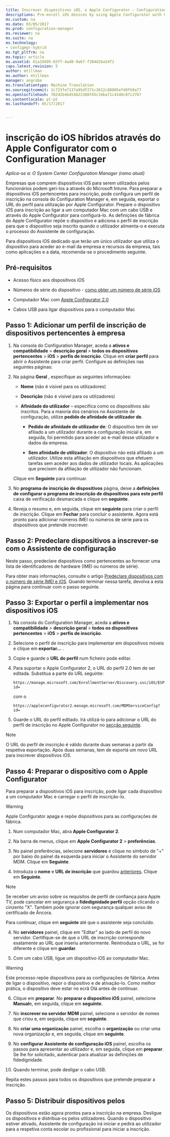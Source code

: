 ```yaml
---
title: Inscrever dispositivos iOS. o Apple Configurator - Configuration Manager | Documentos do Microsoft
descriptions: Pre-enroll iOS devices by using Apple Configurator with Configuration Manager.
ms.custom: na
ms.date: 03/05/2017
ms.prod: configuration-manager
ms.reviewer: na
ms.suite: na
ms.technology:
- configmgr-hybrid
ms.tgt_pltfrm: na
ms.topic: article
ms.assetid: 61a19d95-83ff-4ad8-9a67-f304d2ba54f2
caps.latest.revision: 5
author: mtillman
ms.author: mtillman
manager: angrobe
ms.translationtype: Machine Translation
ms.sourcegitcommit: 2c723fe7137a95df271c3612c88805efd8fb9a77
ms.openlocfilehash: f8242b4b454622388f45c34ba71c4148c87c27b7
ms.contentlocale: pt-pt
ms.lasthandoff: 05/17/2017


---
```

# <a name="ios-hybrid-enrollment-using-apple-configurator-with-configuration-manager"></a>inscrição do iOS híbridos através do Apple Configurator com o Configuration Manager

*Aplica-se a: O System Center Configuration Manager (ramo atual)*

Empresas que comprem dispositivos iOS para serem utilizados pelos funcionários podem geri-los a através do Microsoft Intune. Para preparar a dispositivos iOS pertencentes para inscrição, pode configura um perfil de inscrição na consola do Configuration Manager e, em seguida, exportar o URL do perfil para utilização por Apple Configurator. Prepare o dispositivo iOS para inscrição ao ligar a um computador Mac com um cabo USB e através do Apple Configurator para configurá-lo. As definições de fábrica do Apple Configurator repõe o dispositivo e adiciona o perfil de inscrição para que o dispositivo seja inscrito quando o utilizador alimenta-o e executa o processo do Assistente de configuração.

Para dispositivos iOS dedicado que terão um único utilizador que utiliza o dispositivo para aceder ao e-mail da empresa e recursos da empresa, tais como aplicações e a data, recomenda-se o procedimento seguinte.  

## <a name="prerequisites"></a>Pré-requisitos  

-   Acesso físico aos dispositivos iOS  

-   Números de série do dispositivo - [como obter um número de série iOS](https://support.apple.com/en-us/HT204308)  

-   Computador Mac com [Apple Configurator 2.0](http://go.microsoft.com/fwlink/?LinkId=518017)  

-   Cabos USB para ligar dispositivos para o computador Mac  

## <a name="step-1-add-a-corporate-owned-device-enrollment-profile"></a>Passo 1: Adicionar um perfil de inscrição de dispositivos pertencentes à empresa

1.  Na consola do Configuration Manager, aceda a **ativos e compatibilidade** > **descrição geral** > **todos os dispositivos pertencentes** > **iOS** > **perfis de inscrição**. Clique em **criar perfil** para abrir o Assistente para criar perfil. Configure as definições nas seguintes páginas:  

2.  Na página **Geral** , especifique as seguintes informações:  

    -   **Nome** (não é visível para os utilizadores)  

    -   **Descrição** (não é visível para os utilizadores)  

    -   **Afinidade do utilizador** – especifica como os dispositivos são inscritos. Para a maioria dos cenários no Assistente de configuração, utilize **pedido de afinidade de utilizador de**.  

        -   **Pedido de afinidade de utilizador de**: O dispositivo tem de ser afiliado a um utilizador durante a configuração inicial e, em seguida, foi permitido para aceder ao e-mail desse utilizador e dados da empresa.  

        -   **Sem afinidade de utilizador**: O dispositivo não está afiliado a um utilizador. Utilize esta afiliação em dispositivos que efetuem tarefas sem aceder aos dados de utilizador locais. As aplicações que precisem da afiliação de utilizador não funcionam.

    Clique em **Seguinte** para continuar.  

3.  No **programa de inscrição de dispositivos** página, deixe a **definições de configurar o programa de inscrição de dispositivos para este perfil** caixa de verificação desmarcada e clique em **seguinte**.  

4.  Reveja o resumo e, em seguida, clique em **seguinte** para criar o perfil de inscrição. Clique em **Fechar** para concluir o assistente. Agora está pronto para adicionar números IMEI ou números de série para os dispositivos que pretende inscrever.  

## <a name="step-2-predeclare-devices-to-enroll-with-setup-assistant"></a>Passo 2: Predeclare dispositivos a inscrever-se com o Assistente de configuração

Neste passo, predeclare dispositivos como pertencentes ao fornecer uma lista de identificadores de hardware (IMEI ou números de série).

Para obter mais informações, consulte o artigo [Predeclare dispositivos com o número de série IMEI e iOS](predeclare-devices-with-hardware-id.md). Quando terminar nessa tarefa, devolva a esta página para continuar com o passo seguinte.

## <a name="step-3-export-the-profile-to-deploy-to-ios-devices"></a>Passo 3: Exportar o perfil a implementar nos dispositivos iOS

1.  Na consola do Configuration Manager, aceda a **ativos e compatibilidade** > **descrição geral** > **todos os dispositivos pertencentes** > **iOS** > **perfis de inscrição**.

2.  Selecione o perfil de inscrição para implementar em dispositivos móveis e clique em **exportar...** .

3.  Copie e guarde o **URL do perfil** num ficheiro pode editar.   

4.  Para suportar o Apple Configurator 2, o URL do perfil 2.0 tem de ser editada. Substitua a parte do URL seguinte:  

    ```  
    https://manage.microsoft.com/EnrollmentServer/Discovery.svc/iOS/ESProxy?id=  

    ```  

     com o  

    ```  
    https://appleconfigurator2.manage.microsoft.com/MDMServiceConfig?id=  

    ```

5.  Guarde o URL do perfil editado. Irá utilizá-lo para adicionar o URL do perfil de inscrição no Apple Configurator no [secção seguinte](#step-4-prepare-the-device-with-apple-configurator).  

> [!NOTE]
> O URL do perfil de inscrição é válido durante duas semanas a partir da respetiva exportação. Após duas semanas, tem de exportá um novo URL para inscrever dispositivos iOS.

## <a name="step-4-prepare-the-device-with-apple-configurator"></a>Passo 4: Preparar o dispositivo com o Apple Configurator

Para preparar a dispositivos iOS para inscrição, pode ligar cada dispositivo a um computador Mac e carregar o perfil de inscrição-lo.  

> [!WARNING]  
>  Apple Configurator apaga e repõe dispositivos para as configurações de fábrica.  

1.  Num computador Mac, abra **Apple Configurator 2**.  

2.  Na barra de menus, clique em **Apple Configurator 2** > **preferências**.  

2.  No painel preferências, selecione **servidores** e clique no símbolo de "+" por baixo do painel da esquerda para iniciar o Assistente do servidor MDM. Clique em **Seguinte**.  

3.  Introduza o **nome** e **URL de inscrição** que guardou [anteriores](#step-3-export-the-profile-to-deploy-to-ios-devices). Clique em **Seguinte**.  

   > [!NOTE]
   > Se receber um aviso sobre os requisitos de perfil de confiança para Apple TV, pode cancelar em segurança a **fidedignidade perfil** opção clicando o cinzento "X". Também pode ignorar com segurança qualquer aviso de certificado de Âncora.

   Para continuar, clique em **seguinte** até que o assistente seja concluído.  

4.  No **servidores** painel, clique em "Editar" ao lado de perfil do novo servidor. Certifique-se de que o URL de inscrição corresponde exatamente ao URL que inseriu anteriormente. Reintroduza o URL, se for diferente e clique em **guardar**.  

5.  Com um cabo USB, ligue um dispositivo iOS ao computador Mac.  

  > [!WARNING]  
  >  Este processo repõe dispositivos para as configurações de fábrica. Antes de ligar o dispositivo, repor o dispositivo e de ativação-lo. Como melhor prática, o dispositivo deve estar no ecrã Olá antes de continuar.  

6.  Clique em **preparar**. No **preparar o dispositivo iOS** painel, selecione **Manual**e, em seguida, clique em **seguinte**.  

7.  No **inscrever no servidor MDM** painel, selecione o servidor de nomes que criou e, em seguida, clique em **seguinte**.  

9. No **criar uma organização** painel, escolha o **organização** ou criar uma nova organização e, em seguida, clique em **seguinte**.  

10. No **configurar Assistente de configuração iOS** painel, escolha os passos para apresentar ao utilizador e, em seguida, clique em **preparar**. Se lhe for solicitado, autenticar para atualizar as definições de fidedignidade.  

11. Quando terminar, pode desligar o cabo USB.  

Repita estes passos para todos os dispositivos que pretende preparar a inscrição.

## <a name="step-5-distribute-devices"></a>Passo 5: Distribuir dispositivos pelos

Os dispositivos estão agora prontos para a inscrição na empresa. Desligue os dispositivos e distribua-os pelos utilizadores. Quando o dispositivo estiver ativado, Assistente de configuração irá iniciar e pedirá ao utilizador para a respetiva conta escolar ou profissional para iniciar a inscrição.


